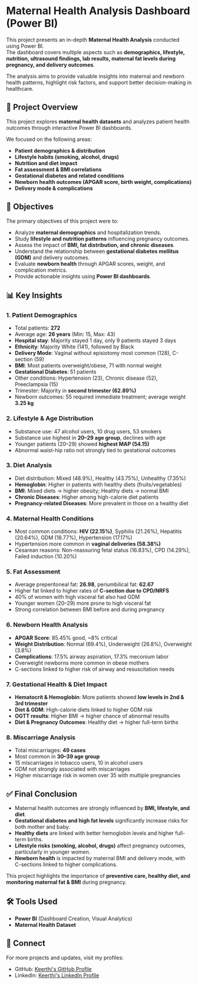 # Maternal Health Analysis Dashboard (Power BI)

This project presents an in-depth **Maternal Health Analysis** conducted using Power BI.  
The dashboard covers multiple aspects such as **demographics, lifestyle, nutrition, ultrasound findings, lab results, maternal fat levels during pregnancy, and delivery outcomes**.  

The analysis aims to provide valuable insights into maternal and newborn health patterns, highlight risk factors, and support better decision-making in healthcare.  

## 📌 Project Overview
This project explores **maternal health datasets** and analyzes patient health outcomes through interactive Power BI dashboards.  

We focused on the following areas:  
- **Patient demographics & distribution**  
- **Lifestyle habits (smoking, alcohol, drugs)**  
- **Nutrition and diet impact**  
- **Fat assessment & BMI correlations**  
- **Gestational diabetes and related conditions**  
- **Newborn health outcomes (APGAR score, birth weight, complications)**  
- **Delivery mode & complications**  

## 🎯 Objectives
The primary objectives of this project were to:  
- Analyze **maternal demographics** and hospitalization trends.  
- Study **lifestyle and nutrition patterns** influencing pregnancy outcomes.  
- Assess the impact of **BMI, fat distribution, and chronic diseases**.  
- Understand the relationship between **gestational diabetes mellitus (GDM)** and delivery outcomes.  
- Evaluate **newborn health** through APGAR scores, weight, and complication metrics.  
- Provide actionable insights using **Power BI dashboards**.  

## 📊 Key Insights

### 1. Patient Demographics
- Total patients: **272**  
- Average age: **26 years** (Min: 15, Max: 43)  
- **Hospital stay**: Majority stayed 1 day, only 9 patients stayed 3 days  
- **Ethnicity**: Majority White (141), followed by Black  
- **Delivery Mode**: Vaginal without episiotomy most common (128), C-section (59)  
- **BMI**: Most patients overweight/obese, 71 with normal weight  
- **Gestational Diabetes**: 51 patients  
- Other conditions: Hypertension (23), Chronic disease (52), Preeclampsia (15)  
- Trimester: Majority in **second trimester (62.89%)**  
- Newborn outcomes: 55 required immediate treatment; average weight **3.25 kg**

### 2. Lifestyle & Age Distribution
- Substance use: 47 alcohol users, 10 drug users, 53 smokers  
- Substance use highest in **20–29 age group**, declines with age  
- Younger patients (20–29) showed **highest MAP (54.15)**  
- Abnormal waist-hip ratio not strongly tied to gestational outcomes  


### 3. Diet Analysis
- Diet distribution: Mixed (48.9%), Healthy (43.75%), Unhealthy (7.35%)  
- **Hemoglobin**: Higher in patients with healthy diets (fruits/vegetables)  
- **BMI**: Mixed diets → higher obesity; Healthy diets → normal BMI  
- **Chronic Diseases**: Higher among high-calorie diet patients  
- **Pregnancy-related Diseases**: More prevalent in those on a healthy diet  

### 4. Maternal Health Conditions
- Most common conditions: **HIV (22.15%)**, Syphilis (21.26%), Hepatitis (20.64%), GDM (18.77%), Hypertension (17.17%)  
- Hypertension more common in **vaginal deliveries (58.38%)**  
- Cesarean reasons: Non-reassuring fetal status (16.83%), CPD (14.29%), Failed induction (10.20%)  

### 5. Fat Assessment
- Average preperitoneal fat: **26.98**, periumbilical fat: **62.67**  
- Higher fat linked to higher rates of **C-section due to CPD/NRFS**  
- 40% of women with high visceral fat also had GDM  
- Younger women (20–29) more prone to high visceral fat  
- Strong correlation between BMI before and during pregnancy  

### 6. Newborn Health Analysis
- **APGAR Score**: 85.45% good, ~8% critical  
- **Weight Distribution**: Normal (69.4%), Underweight (26.8%), Overweight (3.8%)  
- **Complications**: 17.5% airway aspiration, 17.3% meconium labor  
- Overweight newborns more common in obese mothers  
- C-sections linked to higher risk of airway and resuscitation needs  

### 7. Gestational Health & Diet Impact
- **Hematocrit & Hemoglobin**: More patients showed **low levels in 2nd & 3rd trimester**  
- **Diet & GDM**: High-calorie diets linked to higher GDM risk  
- **OGTT results**: Higher BMI → higher chance of abnormal results  
- **Diet & Pregnancy Outcomes**: Healthy diet → higher full-term births  

### 8. Miscarriage Analysis
- Total miscarriages: **49 cases**  
- Most common in **30–39 age group**  
- 15 miscarriages in tobacco users, 10 in alcohol users  
- GDM not strongly associated with miscarriages  
- Higher miscarriage risk in women over 35 with multiple pregnancies  

## ✅ Final Conclusion
- Maternal health outcomes are strongly influenced by **BMI, lifestyle, and diet**.  
- **Gestational diabetes and high fat levels** significantly increase risks for both mother and baby.  
- **Healthy diets** are linked with better hemoglobin levels and higher full-term births.  
- **Lifestyle risks (smoking, alcohol, drugs)** affect pregnancy outcomes, particularly in younger women.  
- **Newborn health** is impacted by maternal BMI and delivery mode, with C-sections linked to higher complications.  

This project highlights the importance of **preventive care, healthy diet, and monitoring maternal fat & BMI** during pregnancy.  

## 🛠 Tools Used
- **Power BI** (Dashboard Creation, Visual Analytics)  
- **Maternal Health Dataset**  

## 🔗 Connect
For more projects and updates, visit my profiles:  

- GitHub: [Keerthi's GitHub Profile](https://github.com/Keerthikadiyala91)  
- LinkedIn: [Keerthi's LinkedIn Profile](https://www.linkedin.com/in/keerthi-k-47868154/)  
